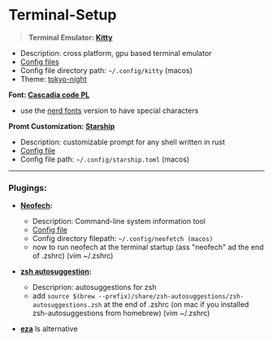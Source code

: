 # Terminal-Setup

> **Terminal Emulator: [Kitty](https://github.com/kovidgoyal/kitty)**
  - Description: cross platform, gpu based terminal emulator 
  - [Config files]()
  - Config file directory path:  ```~/.config/kitty``` (macos)
  - Theme: [tokyo-night](https://github.com/davidmathers/tokyo-night-kitty-theme)


**Font: [Cascadia code PL](https://github.com/microsoft/cascadia-code)**
  - use the [nerd fonts](https://github.com/ryanoasis/nerd-fonts) version to have special characters


**Promt Customization: [Starship](https://github.com/starship/starship)**
  - Description: customizable prompt for any shell written in rust
  - [Config file]()
  - Config file path:  ```~/.config/starship.toml``` (macos)


----
### Plugings:
  - **[Neofech](https://github.com/dylanaraps/neofetch):**
    - Description: Command-line system information tool
    - [Config file]()
    - Config directory filepath: ```~/.config/neofetch (macos)```
    - now to run neofech at the terminal startup (ass "neofech" ad the end of .zshrc) (vim ~/.zshrc)

  
  - **[zsh autosuggestion](https://github.com/zsh-users/zsh-autosuggestions):**
    - Descriprion: autosuggestions for zsh
    - add ```source $(brew --prefix)/share/zsh-autosuggestions/zsh-autosuggestions.zsh``` at the end of .zshrc (on mac if you installed zsh-autosuggestions from homebrew) (vim ~/.zshrc)


  - **[eza](https://github.com/eza-community/eza)** ls alternative
